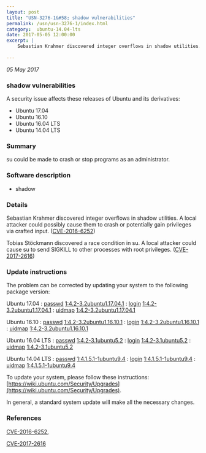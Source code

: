 ```yaml
---
layout: post
title: "USN-3276-1&#58; shadow vulnerabilities"
permalink: /usn/usn-3276-1/index.html
category:  ubuntu-14.04-lts
date: 2017-05-05 12:00:00
excerpt: |
    Sebastian Krahmer discovered integer overflows in shadow utilities. A local attacker could possibly cause them to crash or potentially gain privileges via crafted input. ([CVE-2016-6252](http://people.ubuntu.com/~ubuntu-security/cve/CVE-2016-6252))
    
--- 
```

 
 

*05 May 2017*

### shadow vulnerabilities

A security issue affects these releases of Ubuntu and its derivatives:

* Ubuntu 17.04
* Ubuntu 16.10
* Ubuntu 16.04 LTS
* Ubuntu 14.04 LTS

### Summary

su could be made to crash or stop programs as an administrator. 

### Software description

* shadow 

### Details

Sebastian Krahmer discovered integer overflows in shadow utilities. A local attacker could possibly cause them to crash or potentially gain privileges via crafted input. ([CVE-2016-6252](http://people.ubuntu.com/~ubuntu-security/cve/CVE-2016-6252))

Tobias Stöckmann discovered a race condition in su. A local attacker could cause su to send SIGKILL to other processes with root privileges. ([CVE-2017-2616](http://people.ubuntu.com/~ubuntu-security/cve/CVE-2017-2616)) 

### Update instructions

The problem can be corrected by updating your system to the following package version:

Ubuntu 17.04
 : [passwd](https://launchpad.net/ubuntu/+source/shadow) <span> [1:4.2-3.2ubuntu1.17.04.1](https://launchpad.net/ubuntu/+source/shadow/1:4.2-3.2ubuntu1.17.04.1) </span> 
 : [login](https://launchpad.net/ubuntu/+source/shadow) <span> [1:4.2-3.2ubuntu1.17.04.1](https://launchpad.net/ubuntu/+source/shadow/1:4.2-3.2ubuntu1.17.04.1) </span> 
 : [uidmap](https://launchpad.net/ubuntu/+source/shadow) <span> [1:4.2-3.2ubuntu1.17.04.1](https://launchpad.net/ubuntu/+source/shadow/1:4.2-3.2ubuntu1.17.04.1) </span> 

Ubuntu 16.10
 : [passwd](https://launchpad.net/ubuntu/+source/shadow) <span> [1:4.2-3.2ubuntu1.16.10.1](https://launchpad.net/ubuntu/+source/shadow/1:4.2-3.2ubuntu1.16.10.1) </span> 
 : [login](https://launchpad.net/ubuntu/+source/shadow) <span> [1:4.2-3.2ubuntu1.16.10.1](https://launchpad.net/ubuntu/+source/shadow/1:4.2-3.2ubuntu1.16.10.1) </span> 
 : [uidmap](https://launchpad.net/ubuntu/+source/shadow) <span> [1:4.2-3.2ubuntu1.16.10.1](https://launchpad.net/ubuntu/+source/shadow/1:4.2-3.2ubuntu1.16.10.1) </span> 

Ubuntu 16.04 LTS
 : [passwd](https://launchpad.net/ubuntu/+source/shadow) <span> [1:4.2-3.1ubuntu5.2](https://launchpad.net/ubuntu/+source/shadow/1:4.2-3.1ubuntu5.2) </span> 
 : [login](https://launchpad.net/ubuntu/+source/shadow) <span> [1:4.2-3.1ubuntu5.2](https://launchpad.net/ubuntu/+source/shadow/1:4.2-3.1ubuntu5.2) </span> 
 : [uidmap](https://launchpad.net/ubuntu/+source/shadow) <span> [1:4.2-3.1ubuntu5.2](https://launchpad.net/ubuntu/+source/shadow/1:4.2-3.1ubuntu5.2) </span> 

Ubuntu 14.04 LTS
 : [passwd](https://launchpad.net/ubuntu/+source/shadow) <span> [1:4.1.5.1-1ubuntu9.4](https://launchpad.net/ubuntu/+source/shadow/1:4.1.5.1-1ubuntu9.4) </span> 
 : [login](https://launchpad.net/ubuntu/+source/shadow) <span> [1:4.1.5.1-1ubuntu9.4](https://launchpad.net/ubuntu/+source/shadow/1:4.1.5.1-1ubuntu9.4) </span> 
 : [uidmap](https://launchpad.net/ubuntu/+source/shadow) <span> [1:4.1.5.1-1ubuntu9.4](https://launchpad.net/ubuntu/+source/shadow/1:4.1.5.1-1ubuntu9.4) </span> 

To update your system, please follow these instructions: [https://wiki.ubuntu.com/Security/Upgrades](https://wiki.ubuntu.com/Security/Upgrades).

In general, a standard system update will make all the necessary changes. 

### References

 
 [CVE-2016-6252](http://people.ubuntu.com/~ubuntu-security/cve/CVE-2016-6252), 

 [CVE-2017-2616](http://people.ubuntu.com/~ubuntu-security/cve/CVE-2017-2616)
 

